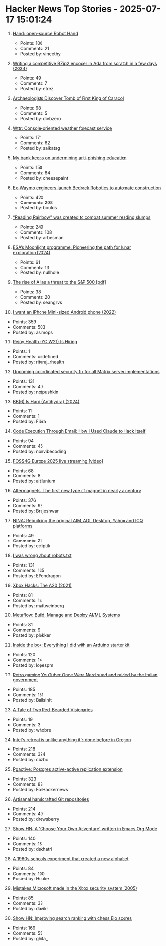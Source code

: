 # Hacker News Top Stories - 2025-07-17 15:01:24

1. [Hand: open-source Robot Hand](https://github.com/pollen-robotics/AmazingHand)
   - Points: 100
   - Comments: 21
   - Posted by: vineethy

2. [Writing a competitive BZip2 encoder in Ada from scratch in a few days (2024)](https://gautiersblog.blogspot.com/2024/11/writing-bzip2-encoder-in-ada-from.html)
   - Points: 49
   - Comments: 7
   - Posted by: etrez

3. [Archaeologists Discover Tomb of First King of Caracol](https://uh.edu/news-events/stories/2025/july/07102025-caracol-chase-discovery-maya-ruler.php)
   - Points: 68
   - Comments: 5
   - Posted by: divbzero

4. [Wttr: Console-oriented weather forecast service](https://github.com/chubin/wttr.in)
   - Points: 171
   - Comments: 62
   - Posted by: saikatsg

5. [My bank keeps on undermining anti-phishing education](http://moritz-mander.de/blog/my_bank_keeps_on_undermining_anti-phishing_education/)
   - Points: 158
   - Comments: 84
   - Posted by: cheesepaint

6. [Ex-Waymo engineers launch Bedrock Robotics to automate construction](https://techcrunch.com/2025/07/16/ex-waymo-engineers-launch-bedrock-robotics-with-80m-to-automate-construction/)
   - Points: 420
   - Comments: 298
   - Posted by: boulos

7. [“Reading Rainbow” was created to combat summer reading slumps](https://www.smithsonianmag.com/smithsonian-institution/to-combat-summer-reading-slumps-this-timeless-childrens-television-show-tried-to-bridge-the-literacy-gap-with-the-magic-of-stories-180986984/)
   - Points: 249
   - Comments: 108
   - Posted by: arbesman

8. [ESA’s Moonlight programme: Pioneering the path for lunar exploration (2024)](https://www.esa.int/Applications/Connectivity_and_Secure_Communications/ESA_s_Moonlight_programme_Pioneering_the_path_for_lunar_exploration)
   - Points: 61
   - Comments: 13
   - Posted by: nullhole

9. [The rise of AI as a threat to the S&P 500 [pdf]](https://autonomy.work/wp-content/uploads/2025/07/Sp-500-capital-at-risk_-3.pdf)
   - Points: 38
   - Comments: 20
   - Posted by: seangrvs

10. [I want an iPhone Mini-sized Android phone (2022)](https://smallandroidphone.com/)
   - Points: 359
   - Comments: 503
   - Posted by: asimops

11. [Rejoy Health (YC W21) Is Hiring](https://www.ycombinator.com/companies/rejoy-health/jobs/DCsxNgv-software-engineer)
   - Points: 1
   - Comments: undefined
   - Posted by: rituraj_rhealth

12. [Upcoming coordinated security fix for all Matrix server implementations](https://matrix.org/blog/2025/07/security-predisclosure/)
   - Points: 131
   - Comments: 40
   - Posted by: notpushkin

13. [BB(6) Is Hard (Antihydra) (2024)](https://www.sligocki.com//2024/07/06/bb-6-2-is-hard.html)
   - Points: 11
   - Comments: 1
   - Posted by: Fibra

14. [Code Execution Through Email: How I Used Claude to Hack Itself](https://www.pynt.io/blog/llm-security-blogs/code-execution-through-email-how-i-used-claude-mcp-to-hack-itself)
   - Points: 94
   - Comments: 45
   - Posted by: nonvibecoding

15. [FOSS4G Europe 2025 live streaming [video]](https://2025.europe.foss4g.org/livestream/)
   - Points: 68
   - Comments: 8
   - Posted by: altilunium

16. [Altermagnets: The first new type of magnet in nearly a century](https://www.newscientist.com/article/2487013-weve-discovered-a-new-kind-of-magnetism-what-can-we-do-with-it/)
   - Points: 376
   - Comments: 92
   - Posted by: Brajeshwar

17. [NINA: Rebuilding the original AIM, AOL Desktop, Yahoo and ICQ platforms](https://nina.chat/)
   - Points: 49
   - Comments: 21
   - Posted by: ecliptik

18. [I was wrong about robots.txt](https://evgeniipendragon.com/posts/i-was-wrong-about-robots-txt/)
   - Points: 131
   - Comments: 135
   - Posted by: EPendragon

19. [Xbox Hacks: The A20 (2021)](https://connortumbleson.com/2021/07/19/the-xbox-and-a20-line/)
   - Points: 81
   - Comments: 14
   - Posted by: mattweinberg

20. [Metaflow: Build, Manage and Deploy AI/ML Systems](https://github.com/Netflix/metaflow)
   - Points: 81
   - Comments: 9
   - Posted by: plokker

21. [Inside the box: Everything I did with an Arduino starter kit](https://lopespm.com/hardware/2025/07/15/arduino.html)
   - Points: 120
   - Comments: 14
   - Posted by: lopespm

22. [Retro gaming YouTuber Once Were Nerd sued and raided by the Italian government](https://www.androidauthority.com/once-were-nerd-youtuber-copyright-lawsuit-3577995/)
   - Points: 185
   - Comments: 151
   - Posted by: BallsInIt

23. [A Tale of Two Red-Bearded Visionaries](https://nemanjatrifunovic.substack.com/p/a-tale-of-two-red-bearded-visionaries)
   - Points: 19
   - Comments: 3
   - Posted by: whobre

24. [Intel's retreat is unlike anything it's done before in Oregon](https://www.oregonlive.com/silicon-forest/2025/07/intels-retreat-is-unlike-anything-its-done-before-in-oregon.html)
   - Points: 218
   - Comments: 324
   - Posted by: cbzbc

25. [Pgactive: Postgres active-active replication extension](https://github.com/aws/pgactive)
   - Points: 323
   - Comments: 83
   - Posted by: ForHackernews

26. [Artisanal handcrafted Git repositories](https://drew.silcock.dev/blog/artisanal-git/)
   - Points: 214
   - Comments: 49
   - Posted by: drewsberry

27. [Show HN: A 'Choose Your Own Adventure' written in Emacs Org Mode](https://tendollaradventure.com/sample/)
   - Points: 140
   - Comments: 18
   - Posted by: dskhatri

28. [A 1960s schools experiment that created a new alphabet](https://www.theguardian.com/education/2025/jul/06/1960s-schools-experiment-created-new-alphabet-thousands-children-unable-to-spell)
   - Points: 84
   - Comments: 100
   - Posted by: Hooke

29. [Mistakes Microsoft made in the Xbox security system (2005)](https://xboxdevwiki.net/17_Mistakes_Microsoft_Made_in_the_Xbox_Security_System)
   - Points: 85
   - Comments: 33
   - Posted by: davikr

30. [Show HN: Improving search ranking with chess Elo scores](https://www.zeroentropy.dev/blog/improving-rag-with-elo-scores)
   - Points: 169
   - Comments: 55
   - Posted by: ghita_

